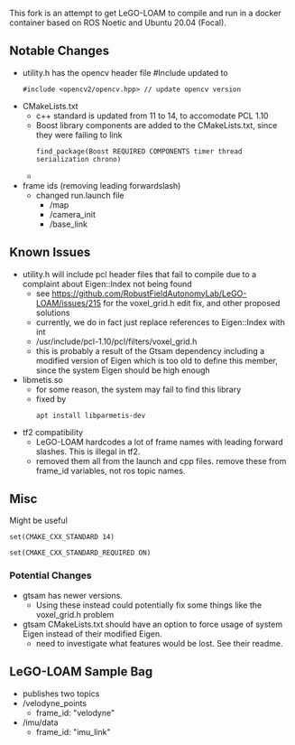 This fork is an attempt to get LeGO-LOAM to compile and run in a docker container based on ROS Noetic and Ubuntu 20.04 (Focal).

## Notable Changes

- utility.h has the opencv header file #Include updated to 
    ```
    #include <opencv2/opencv.hpp> // update opencv version
    ```
- CMakeLists.txt
    - c++ standard is updated from 11 to 14, to accomodate PCL 1.10
    - Boost library components are added to the CMakeLists.txt, since they were failing to link
        ```
        find_package(Boost REQUIRED COMPONENTS timer thread serialization chrono) 
        ```
    - 
- frame ids (removing leading forwardslash)
    - changed run.launch file 
        - /map
        - /camera_init
        - /base_link

## Known Issues

- utility.h will include pcl header files that fail to compile due to a complaint about Eigen::Index not being found
    -  see https://github.com/RobustFieldAutonomyLab/LeGO-LOAM/issues/215 for the voxel_grid.h edit fix, and other proposed solutions
    - currently, we do in fact just replace references to Eigen::Index with int
    - /usr/include/pcl-1.10/pcl/filters/voxel_grid.h
    - this is probably a result of the Gtsam dependency including a modified version of Eigen which is too old to define this member, since the system Eigen should be high enough
- libmetis.so
    - for some reason, the system may fail to find this library
    - fixed by 
        ``` 
        apt install libparmetis-dev 
        ```
- tf2 compatibility
    - LeGO-LOAM hardcodes a lot of frame names with leading forward slashes. This is illegal in tf2.
    - removed them all from the launch and cpp files. remove these from frame_id variables, not ros topic names.



## Misc

Might be useful

```
set(CMAKE_CXX_STANDARD 14) 

set(CMAKE_CXX_STANDARD_REQUIRED ON) 

```

### Potential Changes
- gtsam has newer versions. 
    - Using these instead could potentially fix some things like the voxel_grid.h problem
- gtsam CMakeLists.txt should have an option to force usage of system Eigen instead of their modified Eigen. 
    - need to investigate what features would be lost. See their readme.


## LeGO-LOAM Sample Bag

- publishes two topics
- /velodyne_points 
    - frame_id: "velodyne"
- /imu/data
    - frame_id: "imu_link"